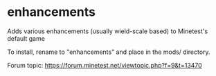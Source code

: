 # enhancements
Adds various enhancements (usually wield-scale based) to Minetest's default game

To install, rename to "enhancements" and place in the mods/ directory.

Forum topic: https://forum.minetest.net/viewtopic.php?f=9&t=13470
